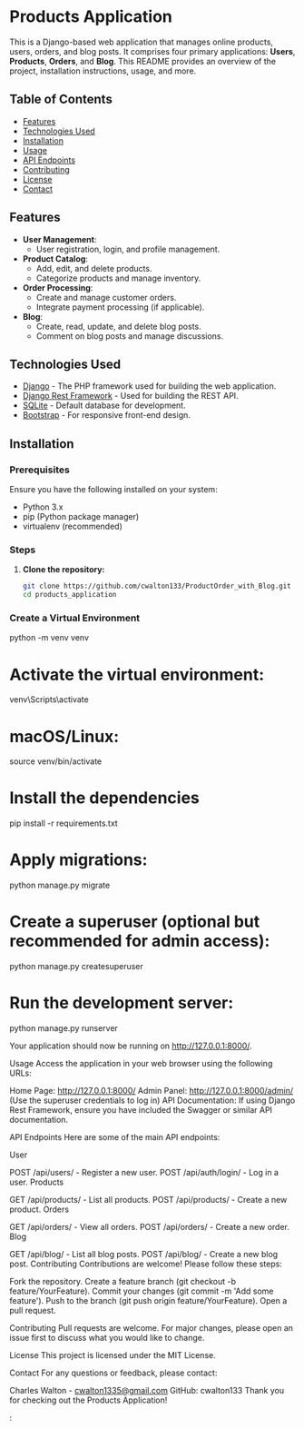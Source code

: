 # Products Application

This is a Django-based web application that manages online products, users, orders, and blog posts. It comprises four primary applications: **Users**, **Products**, **Orders**, and **Blog**. This README provides an overview of the project, installation instructions, usage, and more.

## Table of Contents

- [Features](#features)
- [Technologies Used](#technologies-used)
- [Installation](#installation)
- [Usage](#usage)
- [API Endpoints](#api-endpoints)
- [Contributing](#contributing)
- [License](#license)
- [Contact](#contact)

## Features

- **User Management**:
  - User registration, login, and profile management.
- **Product Catalog**:
  - Add, edit, and delete products.
  - Categorize products and manage inventory.
- **Order Processing**:
  - Create and manage customer orders.
  - Integrate payment processing (if applicable).
- **Blog**:
  - Create, read, update, and delete blog posts.
  - Comment on blog posts and manage discussions.

## Technologies Used

- [Django](https://www.djangoproject.com/) - The PHP framework used for building the web application.
- [Django Rest Framework](https://www.django-rest-framework.org/) - Used for building the REST API.
- [SQLite](https://www.sqlite.org/index.html) - Default database for development.
- [Bootstrap](https://getbootstrap.com/) - For responsive front-end design.

## Installation

### Prerequisites

Ensure you have the following installed on your system:

- Python 3.x
- pip (Python package manager)
- virtualenv (recommended)

### Steps

1. **Clone the repository:**

   ```bash
   git clone https://github.com/cwalton133/ProductOrder_with_Blog.git
   cd products_application
   ```

### Create a Virtual Environment

python -m venv venv

# Activate the virtual environment:

venv\Scripts\activate

# macOS/Linux:

source venv/bin/activate

# Install the dependencies

pip install -r requirements.txt

# Apply migrations:

python manage.py migrate

# Create a superuser (optional but recommended for admin access):

python manage.py createsuperuser

# Run the development server:

python manage.py runserver

Your application should now be running on http://127.0.0.1:8000/.

Usage
Access the application in your web browser using the following URLs:

Home Page: http://127.0.0.1:8000/
Admin Panel: http://127.0.0.1:8000/admin/ (Use the superuser credentials to log in)
API Documentation: If using Django Rest Framework, ensure you have included the Swagger or similar API documentation.

API Endpoints
Here are some of the main API endpoints:

User

POST /api/users/ - Register a new user.
POST /api/auth/login/ - Log in a user.
Products

GET /api/products/ - List all products.
POST /api/products/ - Create a new product.
Orders

GET /api/orders/ - View all orders.
POST /api/orders/ - Create a new order.
Blog

GET /api/blog/ - List all blog posts.
POST /api/blog/ - Create a new blog post.
Contributing
Contributions are welcome! Please follow these steps:

Fork the repository.
Create a feature branch (git checkout -b feature/YourFeature).
Commit your changes (git commit -m 'Add some feature').
Push to the branch (git push origin feature/YourFeature).
Open a pull request.

Contributing
Pull requests are welcome. For major changes, please open an issue first to discuss what you would like to change.

License
This project is licensed under the MIT License.

Contact
For any questions or feedback, please contact:

Charles Walton - cwalton1335@gmail.com
GitHub: cwalton133
Thank you for checking out the Products Application!

:
